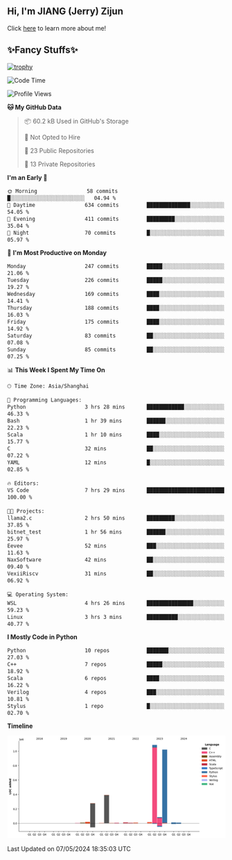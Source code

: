 ## Hi, I'm JIANG (Jerry) Zijun

Click [here](https://jzjerry.github.io/about/) to learn more about me!

## ✨Fancy Stuffs✨
[![trophy](https://github-profile-trophy.vercel.app/?username=jzjerry&theme=onedark)](https://github.com/ryo-ma/github-profile-trophy)
<!--START_SECTION:waka-->
![Code Time](http://img.shields.io/badge/Code%20Time-456%20hrs%2034%20mins-blue)

![Profile Views](http://img.shields.io/badge/Profile%20Views-0-blue)

**🐱 My GitHub Data** 

> 📦 60.2 kB Used in GitHub's Storage 
 > 
> 🚫 Not Opted to Hire
 > 
> 📜 23 Public Repositories 
 > 
> 🔑 13 Private Repositories 
 > 
**I'm an Early 🐤** 

```text
🌞 Morning                58 commits          █░░░░░░░░░░░░░░░░░░░░░░░░   04.94 % 
🌆 Daytime                634 commits         ██████████████░░░░░░░░░░░   54.05 % 
🌃 Evening                411 commits         █████████░░░░░░░░░░░░░░░░   35.04 % 
🌙 Night                  70 commits          █░░░░░░░░░░░░░░░░░░░░░░░░   05.97 % 
```
📅 **I'm Most Productive on Monday** 

```text
Monday                   247 commits         █████░░░░░░░░░░░░░░░░░░░░   21.06 % 
Tuesday                  226 commits         █████░░░░░░░░░░░░░░░░░░░░   19.27 % 
Wednesday                169 commits         ████░░░░░░░░░░░░░░░░░░░░░   14.41 % 
Thursday                 188 commits         ████░░░░░░░░░░░░░░░░░░░░░   16.03 % 
Friday                   175 commits         ████░░░░░░░░░░░░░░░░░░░░░   14.92 % 
Saturday                 83 commits          ██░░░░░░░░░░░░░░░░░░░░░░░   07.08 % 
Sunday                   85 commits          ██░░░░░░░░░░░░░░░░░░░░░░░   07.25 % 
```


📊 **This Week I Spent My Time On** 

```text
🕑︎ Time Zone: Asia/Shanghai

💬 Programming Languages: 
Python                   3 hrs 28 mins       ████████████░░░░░░░░░░░░░   46.33 % 
Bash                     1 hr 39 mins        ██████░░░░░░░░░░░░░░░░░░░   22.23 % 
Scala                    1 hr 10 mins        ████░░░░░░░░░░░░░░░░░░░░░   15.77 % 
C                        32 mins             ██░░░░░░░░░░░░░░░░░░░░░░░   07.22 % 
YAML                     12 mins             █░░░░░░░░░░░░░░░░░░░░░░░░   02.85 % 

🔥 Editors: 
VS Code                  7 hrs 29 mins       █████████████████████████   100.00 % 

🐱‍💻 Projects: 
llama2.c                 2 hrs 50 mins       █████████░░░░░░░░░░░░░░░░   37.85 % 
bitnet_test              1 hr 56 mins        ██████░░░░░░░░░░░░░░░░░░░   25.97 % 
Eevee                    52 mins             ███░░░░░░░░░░░░░░░░░░░░░░   11.63 % 
NaxSoftware              42 mins             ██░░░░░░░░░░░░░░░░░░░░░░░   09.40 % 
VexiiRiscv               31 mins             ██░░░░░░░░░░░░░░░░░░░░░░░   06.92 % 

💻 Operating System: 
WSL                      4 hrs 26 mins       ███████████████░░░░░░░░░░   59.23 % 
Linux                    3 hrs 3 mins        ██████████░░░░░░░░░░░░░░░   40.77 % 
```

**I Mostly Code in Python** 

```text
Python                   10 repos            ███████░░░░░░░░░░░░░░░░░░   27.03 % 
C++                      7 repos             █████░░░░░░░░░░░░░░░░░░░░   18.92 % 
Scala                    6 repos             ████░░░░░░░░░░░░░░░░░░░░░   16.22 % 
Verilog                  4 repos             ███░░░░░░░░░░░░░░░░░░░░░░   10.81 % 
Stylus                   1 repo              █░░░░░░░░░░░░░░░░░░░░░░░░   02.70 % 
```



**Timeline**

![Lines of Code chart](https://raw.githubusercontent.com/Jzjerry/Jzjerry/main/assets/bar_graph.png)


 Last Updated on 07/05/2024 18:35:03 UTC
<!--END_SECTION:waka-->
